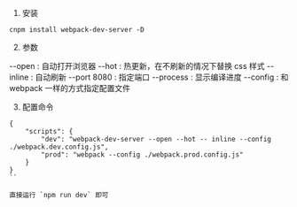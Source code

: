 1. 安装

```
cnpm install webpack-dev-server -D
```

2. 参数

--open : 自动打开浏览器
--hot : 热更新，在不刷新的情况下替换 css 样式
--inline : 自动刷新
--port 8080 : 指定端口
--process : 显示编译进度
--config : 和 webpack 一样的方式指定配置文件

3. 配置命令

```
{
    "scripts": {
        "dev": "webpack-dev-server --open --hot -- inline --config ./webpack.dev.config.js",
        "prod": "webpack --config ./webpack.prod.config.js"
    }
}
``

直接运行 `npm run dev` 即可
